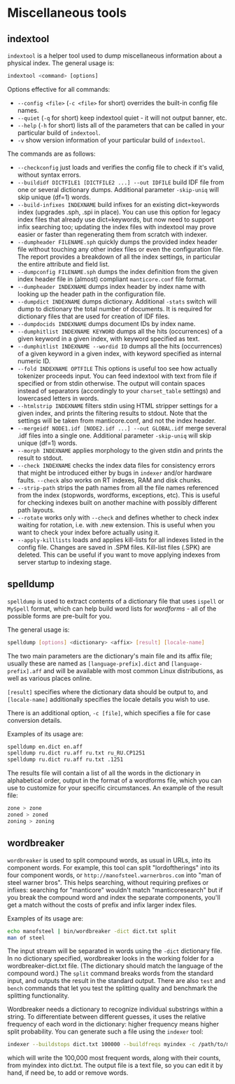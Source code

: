 # Miscellaneous tools

## indextool

`indextool` is a helper tool used to dump miscellaneous information about a physical index. The general usage is:

```sql
indextool <command> [options]
```

Options effective for all commands:

*   `--config <file>` (`-c <file>` for short) overrides the built-in config file names.
*   `--quiet` (`-q` for short) keep indextool quiet - it will not output banner, etc.
*   `--help` (`-h` for short) lists all of the parameters that can be called in your particular build of `indextool`.
*   `-v` show version information of your particular build of `indextool`.

The commands are as follows:

*   `--checkconfig` just loads and verifies the config file to check if it's valid, without syntax errors.
*   `--buildidf DICTFILE1 [DICTFILE2 ...] --out IDFILE` build IDF file from one or several dictionary dumps. Additional parameter `-skip-uniq` will skip unique (df=1) words.
*   `--build-infixes INDEXNAME` build infixes for an existing dict=keywords index (upgrades .sph, .spi in place). You can use this option for legacy index files that already use dict=keywords, but now need to support infix searching too; updating the index files with indextool may prove easier or faster than regenerating them from scratch with indexer.
*   `--dumpheader FILENAME.sph` quickly dumps the provided index header file without touching any other index files or even the configuration file. The report provides a breakdown of all the index settings, in particular the entire attribute and field list.
*   `--dumpconfig FILENAME.sph` dumps the index definition from the given index header file in (almost) compliant `manticore.conf` file format.
*   `--dumpheader INDEXNAME` dumps index header by index name with looking up the header path in the configuration file.
*   `--dumpdict INDEXNAME` dumps dictionary. Additional `-stats` switch will dump to dictionary the total number of documents. It is required for dictionary files that are used for creation of IDF files.
*   `--dumpdocids INDEXNAME` dumps document IDs by index name.
*   `--dumphitlist INDEXNAME KEYWORD` dumps all the hits (occurrences) of a given keyword in a given index, with keyword specified as text.
*   `--dumphitlist INDEXNAME --wordid ID` dumps all the hits (occurrences) of a given keyword in a given index, with keyword specified as internal numeric ID.
*   `--fold INDEXNAME OPTFILE` This options is useful too see how actually tokenizer proceeds input. You can feed indextool with text from file if specified or from stdin otherwise. The output will contain spaces instead of separators (accordingly to your `charset_table` settings) and lowercased letters in words.
*   `--htmlstrip INDEXNAME` filters stdin using HTML stripper settings for a given index, and prints the filtering results to stdout. Note that the settings will be taken from manticore.conf, and not the index header.
*   `--mergeidf NODE1.idf [NODE2.idf ...] --out GLOBAL.idf` merge several .idf files into a single one. Additional parameter `-skip-uniq` will skip unique (df=1) words.
*   `--morph INDEXNAME` applies morphology to the given stdin and prints the result to stdout.
*   `--check INDEXNAME` checks the index data files for consistency errors that might be introduced either by bugs in `indexer` and/or hardware faults. `--check` also works on RT indexes, RAM and disk chunks.
*   `--strip-path` strips the path names from all the file names referenced from the index (stopwords, wordforms, exceptions, etc). This is useful for checking indexes built on another machine with possibly different path layouts.
*   `--rotate` works only with `--check` and defines whether to check index waiting for rotation, i.e. with .new extension. This is useful when you want to check your index before actually using it.
*   `--apply-killlists` loads and applies kill-lists for all indexes listed in the config file. Changes are saved in .SPM files. Kill-list files (.SPK) are deleted. This can be useful if you want to move applying indexes from server startup to indexing stage.

## spelldump

`spelldump` is used to extract contents of a dictionary file that uses `ispell` or `MySpell` format, which can help build word lists for *wordforms* - all of the possible forms are pre-built for you.

The general usage is:

```bash
spelldump [options] <dictionary> <affix> [result] [locale-name]
```

The two main parameters are the dictionary's main file and its affix file; usually these are named as `[language-prefix].dict` and `[language-prefix].aff` and will be available with most common Linux distributions, as well as various places online.

`[result]` specifies where the dictionary data should be output to, and `[locale-name]` additionally specifies the locale details you wish to use.

There is an additional option, `-c [file]`, which specifies a file for case conversion details.

Examples of its usage are:

```bash
spelldump en.dict en.aff
spelldump ru.dict ru.aff ru.txt ru_RU.CP1251
spelldump ru.dict ru.aff ru.txt .1251
```

The results file will contain a list of all the words in the dictionary in alphabetical order, output in the format of a wordforms file, which you can use to customize for your specific circumstances. An example of the result file:

```bash
zone > zone
zoned > zoned
zoning > zoning
```

## wordbreaker

`wordbreaker` is used to split compound words, as usual in URLs, into its component words. For example, this tool can split "lordoftherings" into its four component words, or `http://manofsteel.warnerbros.com` into "man of steel warner bros". This helps searching, without requiring prefixes or infixes: searching for "manticore" wouldn't match "manticoresearch" but if you break the compound word and index the separate components, you'll get a match without the costs of prefix and infix larger index files.

Examples of its usage are:

```bash
echo manofsteel | bin/wordbreaker -dict dict.txt split
man of steel
```

The input stream will be separated in words using the `-dict` dictionary file. In no dictionary specified, wordbreaker looks in the working folder for a wordbreaker-dict.txt file. (The dictionary should match the language of the compound word.) The `split` command breaks words from the standard input, and outputs the result in the standard output. There are also `test` and `bench` commands that let you test the splitting quality and benchmark the splitting functionality.

Wordbreaker needs a dictionary to recognize individual substrings within a string. To differentiate between different guesses, it uses the relative frequency of each word in the dictionary: higher frequency means higher split probability. You can generate such a file using the `indexer` tool:

```bash
indexer --buildstops dict.txt 100000 --buildfreqs myindex -c /path/to/manticore.conf
```

which will write the 100,000 most frequent words, along with their counts, from myindex into dict.txt. The output file is a text file, so you can edit it by hand, if need be, to add or remove words.

